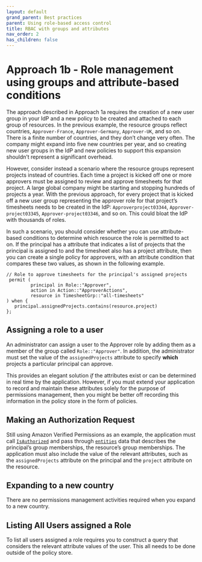 ```yaml
---
layout: default
grand_parent: Best practices
parent: Using role-based access control
title: RBAC with groups and attributes
nav_order: 2
has_children: false
---
```


# Approach 1b - Role management using groups and attribute-based conditions

The approach described in Approach 1a requires the creation of a new user group in your IdP and a new policy to be created and attached to each group of resources. In the previous example, the resource groups reflect countries, `Approver-France`, `Approver-Germany`, `Approver-UK`, and so on. There is a finite number of countries, and they don’t change very often. The company might expand into five new countries per year, and so creating new user groups in the IdP and new policies to support this expansion shouldn’t represent a significant overhead. 

However, consider instead a scenario where the resource groups represent projects instead of countries. Each time a project is kicked off one or more approvers must be assigned to review and approve timesheets for that project. A large global company might be starting and stopping hundreds of projects a year. With the previous approach, for every project that is kicked off a new user group representing the approver role for that project’s timesheets needs to be created in the IdP: `Approverproject03344`, `Approver-project03345`, `Approver-project03346`, and so on. This could bloat the IdP with thousands of roles. 

In such a scenario, you should consider whether you can use attribute-based conditions to determine which resource the role is permitted to act on. If the principal has a attribute that indicates a list of projects that the principal is assigned to and the timesheet also has a project attribute, then you can create a single policy for approvers, with an attribute condition that compares these two values, as shown in the following example.

```
// Role to approve timesheets for the principal's assigned projects
 permit (
         principal in Role::"Approver",
         action in Action::"ApproverActions",
         resource in TimesheetGrp::"all-timesheets"
) when {
   principal.assignedProjects.contains(resource.project)
};
```

## Assigning a role to a user

An administrator can assign a user to the Approver role by adding them as a member of the group called `Role::"Approver"`. In addition, the administrator must set the value of the `assignedProjects` attribute to specify **which** projects a particular principal can approve. 

This provides an elegant solution *if* the attributes exist or can be determined in real time by the application. However, if you must extend your application to record and maintain these attributes solely for the purpose of permissions management, then you might be better off recording this information in the policy store in the form of policies. 

## Making an Authorization Request

Still using Amazon Verified Permissions as an example, the application must call [`IsAuthorized`](https://docs.aws.amazon.com/verifiedpermissions/latest/apireference/API_IsAuthorized.html) and pass through [`entities`](https://docs.aws.amazon.com/verifiedpermissions/latest/apireference/API_IsAuthorized.html#verifiedpermissions-IsAuthorized-request-entities) data that describes the principal’s group memberships, the resource’s group memberships. The application must also include the value of the relevant attributes, such as the `assignedProjects` attribute on the principal and the `project` attribute on the resource. 

## Expanding to a new country

There are no permissions management activities required when you expand to a new country. 

## Listing All Users assigned a Role

To list all users assigned a role requires you to construct a query that considers the relevant attribute values of the user. This all needs to be done outside of the policy store.

